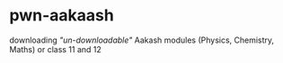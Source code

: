 # pwn-aakaash
downloading *"un-downloadable"* Aakash modules (Physics, Chemistry, Maths) or class 11 and 12
